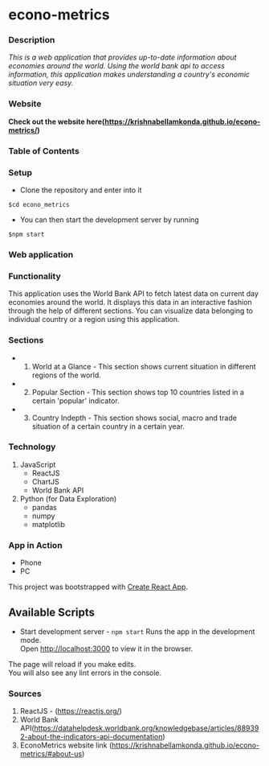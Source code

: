 # econo-metrics 

### Description 
*This is a web application that provides up-to-date information about economies around the world. Using the world bank api to access information, this application makes understanding a country's economic situation very easy.*

### Website 
**Check out the website here(https://krishnabellamkonda.github.io/econo-metrics/)**

### Table of Contents

### Setup
* Clone the repository and enter into it 
```
$cd econo_metrics
```
* You can then start the development server by running 
```
$npm start
```


### Web application 



### Functionality 
This application uses the World Bank API to fetch latest data on current day economies around the world. It displays this data in an interactive fashion through the help of different sections. You can visualize data belonging to individual country or a region using this application. 

### Sections
* 1) World at a Glance - This section shows current situation in different regions of the world. 
* 2) Popular Section - This section shows top 10 countries listed in a certain 'popular' indicator.
* 3) Country Indepth - This section shows social, macro and trade situation of a certain country in a certain year. 

### Technology 
1) JavaScript 
   - ReactJS 
   - ChartJS 
   - World Bank API 
2) Python (for Data Exploration)
   - pandas
   - numpy 
   - matplotlib 



### App in Action
- Phone
- PC


This project was bootstrapped with [Create React App](https://github.com/facebook/create-react-app).

## Available Scripts

* Start development server - `npm start` 
Runs the app in the development mode.\
Open [http://localhost:3000](http://localhost:3000) to view it in the browser.

The page will reload if you make edits.\
You will also see any lint errors in the console.

### Sources
1) ReactJS - (https://reactjs.org/)
2) World Bank API(https://datahelpdesk.worldbank.org/knowledgebase/articles/889392-about-the-indicators-api-documentation) 
3) EconoMetrics website link (https://krishnabellamkonda.github.io/econo-metrics/#about-us)

